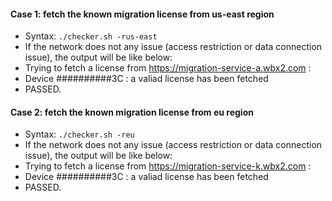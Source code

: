 #### Case 1: fetch the known migration license from us-east region
* Syntax:
  ```./checker.sh -rus-east ```
* If the network does not any issue (access restriction or data connection issue), the output will be like below:
* Trying to fetch a license from https://migration-service-a.wbx2.com :
*   Device ##########3C : a valiad license has been fetched
* PASSED.

#### Case 2: fetch the known migration license from eu region
* Syntax:
  ```./checker.sh -reu ```
* If the network does not any issue (access restriction or data connection issue), the output will be like below:
* Trying to fetch a license from https://migration-service-k.wbx2.com :
*   Device ##########3C : a valiad license has been fetched
* PASSED.
